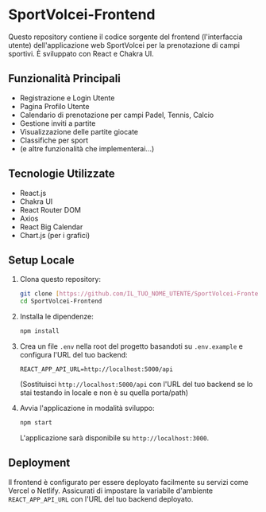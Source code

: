 # SportVolcei-Frontend

Questo repository contiene il codice sorgente del frontend (l'interfaccia utente) dell'applicazione web SportVolcei per la prenotazione di campi sportivi. È sviluppato con React e Chakra UI.

## Funzionalità Principali
- Registrazione e Login Utente
- Pagina Profilo Utente
- Calendario di prenotazione per campi Padel, Tennis, Calcio
- Gestione inviti a partite
- Visualizzazione delle partite giocate
- Classifiche per sport
- (e altre funzionalità che implementerai...)

## Tecnologie Utilizzate
- React.js
- Chakra UI
- React Router DOM
- Axios
- React Big Calendar
- Chart.js (per i grafici)

## Setup Locale

1.  Clona questo repository:
    ```bash
    git clone [https://github.com/IL_TUO_NOME_UTENTE/SportVolcei-Frontend.git](https://github.com/IL_TUO_NOME_UTENTE/SportVolcei-Frontend.git)
    cd SportVolcei-Frontend
    ```
2.  Installa le dipendenze:
    ```bash
    npm install
    ```
3.  Crea un file `.env` nella root del progetto basandoti su `.env.example` e configura l'URL del tuo backend:
    ```
    REACT_APP_API_URL=http://localhost:5000/api
    ```
    (Sostituisci `http://localhost:5000/api` con l'URL del tuo backend se lo stai testando in locale e non è su quella porta/path)

4.  Avvia l'applicazione in modalità sviluppo:
    ```bash
    npm start
    ```
    L'applicazione sarà disponibile su `http://localhost:3000`.

## Deployment
Il frontend è configurato per essere deployato facilmente su servizi come Vercel o Netlify. Assicurati di impostare la variabile d'ambiente `REACT_APP_API_URL` con l'URL del tuo backend deployato.